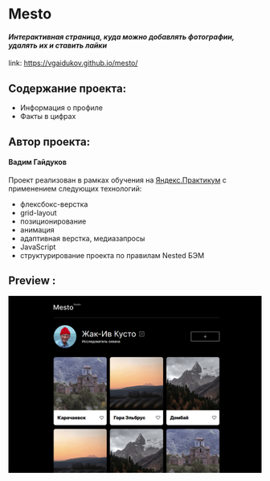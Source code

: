 # Mesto

#### _Интерактивная страница, куда можно добавлять фотографии, удалять их и ставить лайки_

link: https://vgaidukov.github.io/mesto/

## Содержание проекта:

- Информация о профиле
- Факты в цифрах

## Автор проекта:

#### Вадим Гайдуков

Проект реализован в рамках обучения на [Яндекс.Практикум](https://practicum.yandex.ru/) с применением следующих технологий:

- флексбокс-верстка
- grid-layout
- позиционирование
- анимация
- адаптивная верстка, медиазапросы
- JavaScript
- структурирование проекта по правилам Nested БЭМ

## Preview :

![Preview](vendor/preview.png)

